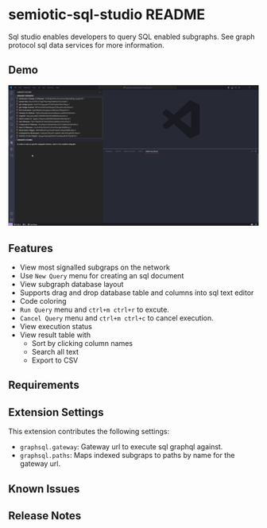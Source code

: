 # semiotic-sql-studio README

Sql studio enables developers to query SQL enabled subgraphs. See graph protocol sql data services for more information.

## Demo

![Demo](images/features.gif)

## Features

- View most signalled subgraps on the network
- Use `New Query` menu for creating an sql document
- View subgraph database layout
- Supports drag and drop database table and columns into sql text editor
- Code coloring
- `Run Query` menu and `ctrl+m ctrl+r` to excute.
- `Cancel Query` menu and `ctrl+m ctrl+c` to cancel execution.
- View execution status
- View result table with
  - Sort by clicking column names
  - Search all text
  - Export to CSV

## Requirements

## Extension Settings

This extension contributes the following settings:

- `graphsql.gateway`: Gateway url to execute sql graphql against.
- `graphsql.paths`: Maps indexed subgraps to paths by name for the gateway url.

## Known Issues

## Release Notes
